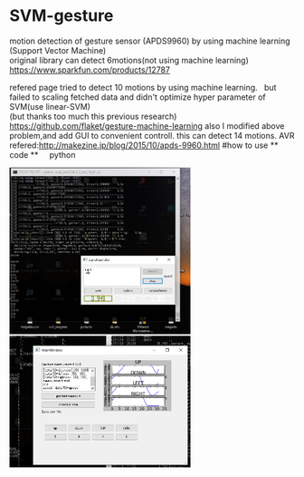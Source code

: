 # SVM-gesture  
motion detection of gesture sensor (APDS9960) by using machine learning (Support Vector Machine)  
original library can detect 6motions(not using machine learning)  
<https://www.sparkfun.com/products/12787>

refered page tried to detect 10 motions by using machine learning.   
but failed to scaling fetched data and didn't optimize hyper parameter of SVM(use linear-SVM)  
(but thanks too much this previous research)
<https://github.com/flaket/gesture-machine-learning>
also I modified above problem,and add GUI to convenient controll.
this can detect 14 motions.
AVR refered:<http://makezine.jp/blog/2015/10/apds-9960.html>
#how to use
** code **    
        python

<img src="picture/gesture_GUI.jpg" width="320px">
<img src="picture/gesture_window.png" width="320px">
